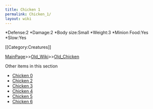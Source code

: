 ```yaml
---
title: Chicken 1
permalink: Chicken_1/
layout: wiki
---
```

*Defense:2
*Damage:2
*Body size:Small
*Weight:3
*Minion Food:Yes
*Slow:Yes

[[Category:Creatures]]

[MainPage](/keeperrl_wiki/ "wikilink")>>[Old_Wiki](/keeperrl_wiki/Old_Wiki "wikilink")>>[Old_Chicken](/keeperrl_wiki/Old_Chicken "wikilink")

Other items in this section
-    [Chicken 0](/keeperrl_wiki/Chicken_0 "wikilink")
-    [Chicken 2](/keeperrl_wiki/Chicken_2 "wikilink")
-    [Chicken 3](/keeperrl_wiki/Chicken_3 "wikilink")
-    [Chicken 4](/keeperrl_wiki/Chicken_4 "wikilink")
-    [Chicken 5](/keeperrl_wiki/Chicken_5 "wikilink")
-    [Chicken 6](/keeperrl_wiki/Chicken_6 "wikilink")
